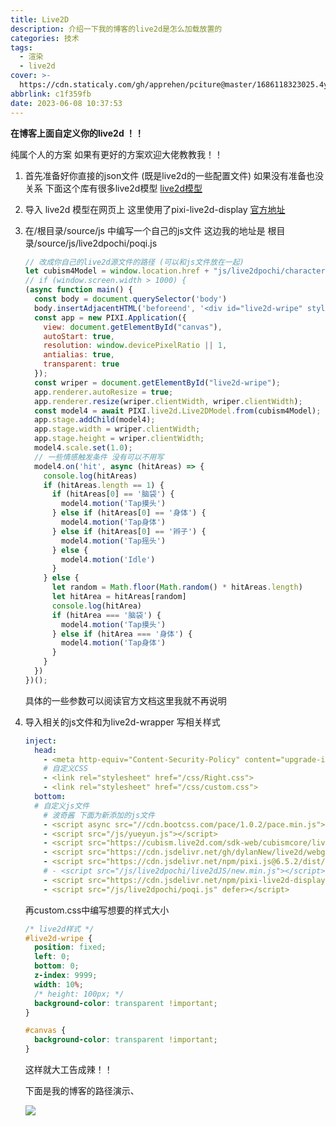 ```yaml
---
title: Live2D
description: 介绍一下我的博客的live2d是怎么加载放置的
categories: 技术
tags:
  - 渲染
  - live2d
cover: >-
  https://cdn.staticaly.com/gh/apprehen/pciture@master/1686118323025.4ykfp44femo0.webp
abbrlink: c1f359fb
date: 2023-06-08 10:37:53
---
```


**在博客上面自定义你的live2d ！！**

纯属个人的方案 如果有更好的方案欢迎大佬教教我！！

1. 首先准备好你直接的json文件 (既是live2d的一些配置文件) 如果没有准备也没关系 下面这个库有很多live2d模型
   [live2d模型](https://github.com/Eikanya/Live2d-model)

2. 导入 live2d 模型在网页上 这里使用了pixi-live2d-display
   [官方地址](https://github.com/guansss/pixi-live2d-display/blob/master/README.zh.md)

3. 在/根目录/source/js 中编写一个自己的js文件 这边我的地址是 根目录/source/js/live2dpochi/poqi.js

   ```js
   // 改成你自己的live2d源文件的路径 (可以和js文件放在一起)
   let cubism4Model = window.location.href + "js/live2dpochi/character/model.json";
   // if (window.screen.width > 1000) {
   (async function main() {
     const body = document.querySelector('body')
     body.insertAdjacentHTML('beforeend', '<div id="live2d-wripe" style="background-color: transparent"><canvas id="canvas" style="background-color: transparent"><canvas></div>')
     const app = new PIXI.Application({
       view: document.getElementById("canvas"),
       autoStart: true,
       resolution: window.devicePixelRatio || 1,
       antialias: true,
       transparent: true
     });
     const wriper = document.getElementById("live2d-wripe");
     app.renderer.autoResize = true;
     app.renderer.resize(wriper.clientWidth, wriper.clientWidth);
     const model4 = await PIXI.live2d.Live2DModel.from(cubism4Model);
     app.stage.addChild(model4);
     app.stage.width = wriper.clientWidth;
     app.stage.height = wriper.clientWidth;
     model4.scale.set(1.0);
     // 一些情感触发条件 没有可以不用写
     model4.on('hit', async (hitAreas) => {
       console.log(hitAreas)
       if (hitAreas.length == 1) {
         if (hitAreas[0] == '脑袋') {
           model4.motion('Tap摸头')
         } else if (hitAreas[0] == '身体') {
           model4.motion('Tap身体')
         } else if (hitAreas[0] == '辫子') {
           model4.motion('Tap摇头')
         } else {
           model4.motion('Idle')
         }
       } else {
         let random = Math.floor(Math.random() * hitAreas.length)
         let hitArea = hitAreas[random]
         console.log(hitArea)
         if (hitArea === '脑袋') {
           model4.motion('Tap摸头')
         } else if (hitArea === '身体') {
           model4.motion('Tap身体')
         }
       }
     })
   })();
   ```

   具体的一些参数可以阅读官方文档这里我就不再说明

4. 导入相关的js文件和为live2d-wrapper 写相关样式

   ```yaml
   inject:
     head:
       - <meta http-equiv="Content-Security-Policy" content="upgrade-insecure-requests">
       # 自定义CSS
       - <link rel="stylesheet" href="/css/Right.css">
       - <link rel="stylesheet" href="/css/custom.css">
     bottom:
     # 自定义js文件
       # 波奇酱 下面为新添加的js文件
       - <script async src="//cdn.bootcss.com/pace/1.0.2/pace.min.js"></script>
       - <script src="/js/yueyun.js"></script>
       - <script src="https://cubism.live2d.com/sdk-web/cubismcore/live2dcubismcore.min.js"></script>
       - <script src="https://cdn.jsdelivr.net/gh/dylanNew/live2d/webgl/Live2D/lib/live2d.min.js"></script>
       - <script src="https://cdn.jsdelivr.net/npm/pixi.js@6.5.2/dist/browser/pixi.min.js"></script>
       # - <script src="/js/live2dpochi/live2dJS/new.min.js"></script>
       - <script src="https://cdn.jsdelivr.net/npm/pixi-live2d-display/dist/index.min.js"></script>  
       - <script src="/js/live2dpochi/poqi.js" defer></script>
   ```

   再custom.css中编写想要的样式大小

   ```css
   /* live2d样式 */
   #live2d-wripe {
     position: fixed;
     left: 0;
     bottom: 0;
     z-index: 9999;
     width: 10%;
     /* height: 100px; */
     background-color: transparent !important;
   }
   
   #canvas {
     background-color: transparent !important;
   }
   ```

   这样就大工告成辣！！

   下面是我的博客的路径演示、

   ![](https://cdn.staticaly.com/gh/apprehen/pciture@master/image.2cunyd5b8la8.webp)